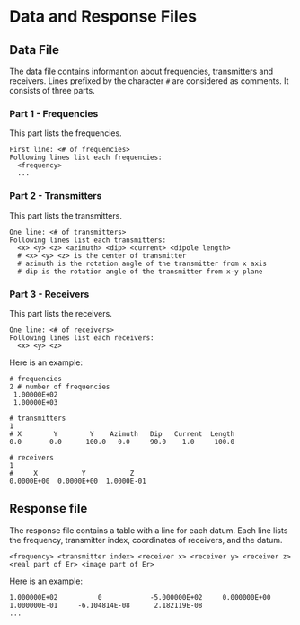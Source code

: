 # Data and Response Files

## Data File

The data file contains informantion about frequencies, transmitters and receivers. Lines
prefixed by the character `#` are considered as comments. It consists of three
parts.

### Part 1 - Frequencies

This part lists the frequencies.

```text
First line: <# of frequencies>
Following lines list each frequencies:
  <frequency>
  ...
```

### Part 2 - Transmitters

This part lists the transmitters.

```text
One line: <# of transmitters>
Following lines list each transmitters:
  <x> <y> <z> <azimuth> <dip> <current> <dipole length>
  # <x> <y> <z> is the center of transmitter
  # azimuth is the rotation angle of the transmitter from x axis
  # dip is the rotation angle of the transmitter from x-y plane
```

### Part 3 - Receivers

This part lists the receivers.

```text
One line: <# of receivers>
Following lines list each receivers:
  <x> <y> <z>
```

Here is an example:

```text
# frequencies
2 # number of frequencies
 1.00000E+02
 1.00000E+03

# transmitters
1
# X        Y        Y    Azimuth   Dip   Current  Length
0.0       0.0      100.0   0.0     90.0    1.0     100.0

# receivers
1
#     X           Y           Z
0.0000E+00  0.0000E+00  1.0000E-01
```

## Response file

The response file contains a table with a line for each datum. Each line lists
the frequency, transmitter index, coordinates of receivers, and the datum.

```text
<frequency> <transmitter index> <receiver x> <receiver y> <receiver z> <real part of Er> <image part of Er>
```

Here is an example:

```text
1.000000E+02          0            -5.000000E+02     0.000000E+00    1.000000E-01     -6.104814E-08      2.182119E-08
...
```
